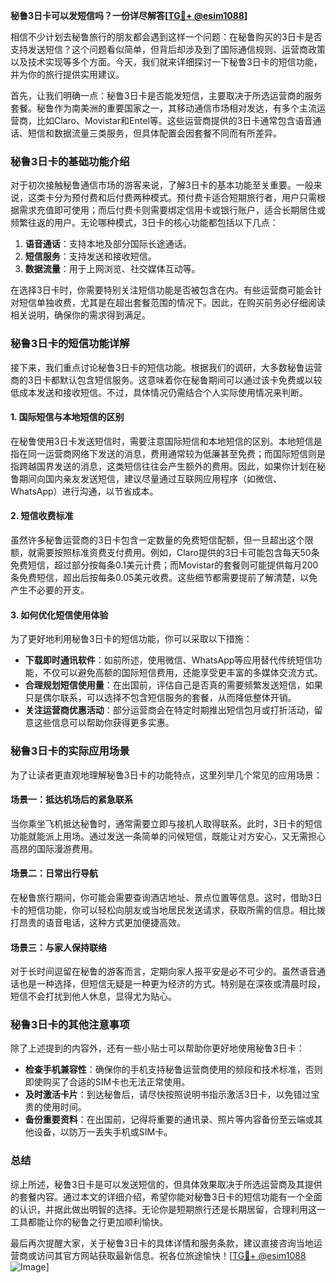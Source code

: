 **秘鲁3日卡可以发短信吗？一份详尽解答[[TG💪+ @esim1088](https://t.me/s/esim1088)]**

相信不少计划去秘鲁旅行的朋友都会遇到这样一个问题：在秘鲁购买的3日卡是否支持发送短信？这个问题看似简单，但背后却涉及到了国际通信规则、运营商政策以及技术实现等多个方面。今天，我们就来详细探讨一下秘鲁3日卡的短信功能，并为你的旅行提供实用建议。

首先，让我们明确一点：秘鲁3日卡是否能发短信，主要取决于所选运营商的服务套餐。秘鲁作为南美洲的重要国家之一，其移动通信市场相对发达，有多个主流运营商，比如Claro、Movistar和Entel等。这些运营商提供的3日卡通常包含语音通话、短信和数据流量三类服务，但具体配置会因套餐不同而有所差异。

### **秘鲁3日卡的基础功能介绍**

对于初次接触秘鲁通信市场的游客来说，了解3日卡的基本功能至关重要。一般来说，这类卡分为预付费和后付费两种模式。预付费卡适合短期旅行者，用户只需根据需求充值即可使用；而后付费卡则需要绑定信用卡或银行账户，适合长期居住或频繁往返的用户。无论哪种模式，3日卡的核心功能都包括以下几点：

1. **语音通话**：支持本地及部分国际长途通话。
2. **短信服务**：支持发送和接收短信。
3. **数据流量**：用于上网浏览、社交媒体互动等。

在选择3日卡时，你需要特别关注短信功能是否被包含在内。有些运营商可能会针对短信单独收费，尤其是在超出套餐范围的情况下。因此，在购买前务必仔细阅读相关说明，确保你的需求得到满足。

### **秘鲁3日卡的短信功能详解**

接下来，我们重点讨论秘鲁3日卡的短信功能。根据我们的调研，大多数秘鲁运营商的3日卡都默认包含短信服务。这意味着你在秘鲁期间可以通过该卡免费或以较低成本发送和接收短信。不过，具体情况仍需结合个人实际使用情况来判断。

#### **1. 国际短信与本地短信的区别**

在秘鲁使用3日卡发送短信时，需要注意国际短信和本地短信的区别。本地短信是指在同一运营商网络下发送的消息，费用通常较为低廉甚至免费；而国际短信则是指跨越国界发送的消息，这类短信往往会产生额外的费用。因此，如果你计划在秘鲁期间向国内亲友发送短信，建议尽量通过互联网应用程序（如微信、WhatsApp）进行沟通，以节省成本。

#### **2. 短信收费标准**

虽然许多秘鲁运营商的3日卡包含一定数量的免费短信配额，但一旦超出这个限额，就需要按照标准资费支付费用。例如，Claro提供的3日卡可能包含每天50条免费短信，超过部分按每条0.1美元计费；而Movistar的套餐则可能提供每月200条免费短信，超出后按每条0.05美元收费。这些细节都需要提前了解清楚，以免产生不必要的开支。

#### **3. 如何优化短信使用体验**

为了更好地利用秘鲁3日卡的短信功能，你可以采取以下措施：

- **下载即时通讯软件**：如前所述，使用微信、WhatsApp等应用替代传统短信功能，不仅可以避免高额的国际短信费用，还能享受更丰富的多媒体交流方式。
- **合理规划短信使用量**：在出国前，评估自己是否真的需要频繁发送短信，如果只是偶尔联系，可以选择不包含短信服务的套餐，从而降低整体开销。
- **关注运营商优惠活动**：部分运营商会在特定时期推出短信包月或打折活动，留意这些信息可以帮助你获得更多实惠。

### **秘鲁3日卡的实际应用场景**

为了让读者更直观地理解秘鲁3日卡的功能特点，这里列举几个常见的应用场景：

#### **场景一：抵达机场后的紧急联系**

当你乘坐飞机抵达秘鲁时，通常需要立即与接机人取得联系。此时，3日卡的短信功能就能派上用场。通过发送一条简单的问候短信，既能让对方安心，又无需担心高昂的国际漫游费用。

#### **场景二：日常出行导航**

在秘鲁旅行期间，你可能会需要查询酒店地址、景点位置等信息。这时，借助3日卡的短信功能，你可以轻松向朋友或当地居民发送请求，获取所需的信息。相比拨打昂贵的语音电话，这种方式更加便捷高效。

#### **场景三：与家人保持联络**

对于长时间逗留在秘鲁的游客而言，定期向家人报平安是必不可少的。虽然语音通话也是一种选择，但短信无疑是一种更为经济的方式。特别是在深夜或清晨时段，短信不会打扰到他人休息，显得尤为贴心。

### **秘鲁3日卡的其他注意事项**

除了上述提到的内容外，还有一些小贴士可以帮助你更好地使用秘鲁3日卡：

- **检查手机兼容性**：确保你的手机支持秘鲁运营商使用的频段和技术标准，否则即使购买了合适的SIM卡也无法正常使用。
- **及时激活卡片**：到达秘鲁后，请尽快按照说明书指示激活3日卡，以免错过宝贵的使用时间。
- **备份重要资料**：在出国前，记得将重要的通讯录、照片等内容备份至云端或其他设备，以防万一丢失手机或SIM卡。

### **总结**

综上所述，秘鲁3日卡是可以发送短信的，但具体效果取决于所选运营商及其提供的套餐内容。通过本文的详细介绍，希望你能对秘鲁3日卡的短信功能有一个全面的认识，并据此做出明智的选择。无论你是短期旅行还是长期居留，合理利用这一工具都能让你的秘鲁之行更加顺利愉快。

最后再次提醒大家，关于秘鲁3日卡的具体详情和服务条款，建议直接咨询当地运营商或访问其官方网站获取最新信息。祝各位旅途愉快！[[TG💪+ @esim1088](https://t.me/s/esim1088) ![Image](https://i.postimg.cc/4NQfJmqS/Snipaste-2025-05-13-00-14-12.png)]